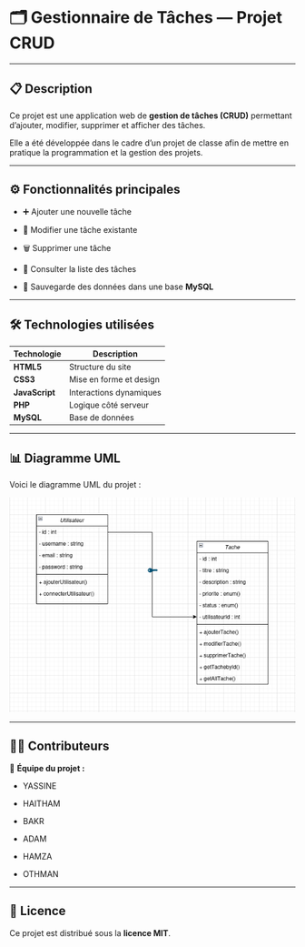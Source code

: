 # 🗂️ Gestionnaire de Tâches — Projet CRUD  


---

## 📋 Description  

Ce projet est une application web de **gestion de tâches (CRUD)** permettant d’ajouter, modifier, supprimer et afficher des tâches.  

Elle a été développée dans le cadre d’un projet de classe afin de mettre en pratique la programmation et la gestion des projets.  


---

## ⚙️ Fonctionnalités principales  

- ➕ Ajouter une nouvelle tâche  

- 📝 Modifier une tâche existante  

- 🗑️ Supprimer une tâche  

- 👀 Consulter la liste des tâches  

- 💾 Sauvegarde des données dans une base **MySQL**  


---

## 🛠️ Technologies utilisées  

| Technologie | Description |
|--------------|-------------|
| **HTML5** | Structure du site |
| **CSS3** | Mise en forme et design |
| **JavaScript** | Interactions dynamiques |
| **PHP** | Logique côté serveur |
| **MySQL** | Base de données |


---

## 📊 Diagramme UML  

Voici le diagramme UML du projet :  

![Diagramme de classe](./docs/uml/Diagramme_de_Classe.png)


---

## 👨‍💻 Contributeurs  

👥 **Équipe du projet :**  


- YASSINE  


- HAITHAM  


- BAKR  


- ADAM  


- HAMZA  


- OTHMAN  


---

## 📄 Licence  

Ce projet est distribué sous la **licence MIT**. 
